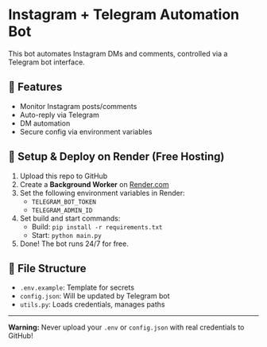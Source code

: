 # Instagram + Telegram Automation Bot

This bot automates Instagram DMs and comments, controlled via a Telegram bot interface.

## 🔧 Features
- Monitor Instagram posts/comments
- Auto-reply via Telegram
- DM automation
- Secure config via environment variables

## 🚀 Setup & Deploy on Render (Free Hosting)
1. Upload this repo to GitHub
2. Create a **Background Worker** on [Render.com](https://render.com)
3. Set the following environment variables in Render:
   - `TELEGRAM_BOT_TOKEN`
   - `TELEGRAM_ADMIN_ID`
4. Set build and start commands:
   - Build: `pip install -r requirements.txt`
   - Start: `python main.py`
5. Done! The bot runs 24/7 for free.

## 📁 File Structure
- `.env.example`: Template for secrets
- `config.json`: Will be updated by Telegram bot
- `utils.py`: Loads credentials, manages paths

---
**Warning:** Never upload your `.env` or `config.json` with real credentials to GitHub!
